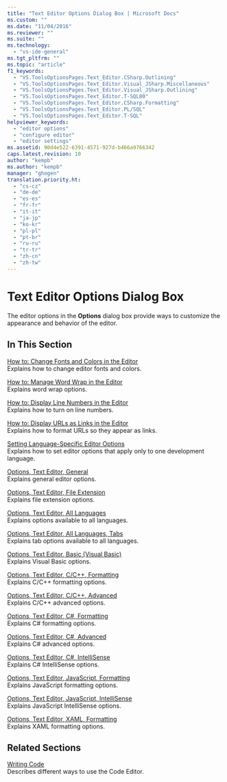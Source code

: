 ```yaml
---
title: "Text Editor Options Dialog Box | Microsoft Docs"
ms.custom: ""
ms.date: "11/04/2016"
ms.reviewer: ""
ms.suite: ""
ms.technology: 
  - "vs-ide-general"
ms.tgt_pltfrm: ""
ms.topic: "article"
f1_keywords: 
  - "VS.ToolsOptionsPages.Text_Editor.CSharp.Outlining"
  - "VS.ToolsOptionsPages.Text_Editor.Visual_JSharp.Miscellaneous"
  - "VS.ToolsOptionsPages.Text_Editor.Visual_JSharp.Outlining"
  - "VS.ToolsOptionsPages.Text_Editor.T-SQL80"
  - "VS.ToolsOptionsPages.Text_Editor.CSharp.Formatting"
  - "VS.ToolsOptionsPages.Text_Editor.PL/SQL"
  - "VS.ToolsOptionsPages.Text_Editor.T-SQL"
helpviewer_keywords: 
  - "editor options"
  - "configure editor"
  - "editor settings"
ms.assetid: 90d4e522-6391-4571-927d-b466a9766342
caps.latest.revision: 10
author: "kempb"
ms.author: "kempb"
manager: "ghogen"
translation.priority.ht: 
  - "cs-cz"
  - "de-de"
  - "es-es"
  - "fr-fr"
  - "it-it"
  - "ja-jp"
  - "ko-kr"
  - "pl-pl"
  - "pt-br"
  - "ru-ru"
  - "tr-tr"
  - "zh-cn"
  - "zh-tw"
---
```

# Text Editor Options Dialog Box
The editor options in the **Options** dialog box provide ways to customize the appearance and behavior of the editor.  
  
## In This Section  
 [How to: Change Fonts and Colors in the Editor](../../ide/reference/how-to-change-fonts-and-colors-in-the-editor.md)  
 Explains how to change editor fonts and colors.  
  
 [How to: Manage Word Wrap in the Editor](../../ide/reference/how-to-manage-word-wrap-in-the-editor.md)  
 Explains word wrap options.  
  
 [How to: Display Line Numbers in the Editor](../../ide/reference/how-to-display-line-numbers-in-the-editor.md)  
 Explains how to turn on line numbers.  
  
 [How to: Display URLs as Links in the Editor](../../ide/reference/how-to-display-urls-as-links-in-the-editor.md)  
 Explains how to format URLs so they appear as links.  
  
 [Setting Language-Specific Editor Options](../../ide/reference/setting-language-specific-editor-options.md)  
 Explains how to set editor options that apply only to one development language.  
  
 [Options, Text Editor, General](../../ide/reference/options-text-editor-general.md)  
 Explains general editor options.  
  
 [Options, Text Editor, File Extension](../../ide/reference/options-text-editor-file-extension.md)  
 Explains file extension options.  
  
 [Options, Text Editor, All Languages](../../ide/reference/options-text-editor-all-languages.md)  
 Explains options available to all languages.  
  
 [Options, Text Editor, All Languages, Tabs](../../ide/reference/options-text-editor-all-languages-tabs.md)  
 Explains tab options available to all languages.  
  
 [Options, Text Editor, Basic (Visual Basic)](../../ide/reference/options-text-editor-basic-visual-basic.md)  
 Explains Visual Basic options.  
  
 [Options, Text Editor, C/C++, Formatting](../../ide/reference/options-text-editor-c-cpp-formatting.md)  
 Explains C/C++ formatting options.  
  
 [Options, Text Editor, C/C++, Advanced](../../ide/reference/options-text-editor-c-cpp-advanced.md)  
 Explains C/C++ advanced options.  
  
 [Options, Text Editor, C#, Formatting](../../ide/reference/options-text-editor-csharp-formatting.md)  
 Explains C# formatting options.  
  
 [Options, Text Editor, C#, Advanced](../../ide/reference/options-text-editor-csharp-advanced.md)  
 Explains C# advanced options.  
  
 [Options, Text Editor, C#, IntelliSense](../../ide/reference/options-text-editor-csharp-intellisense.md)  
 Explains C# IntelliSense options.  
  
 [Options, Text Editor, JavaScript, Formatting](../../ide/reference/options-text-editor-javascript-formatting.md)  
 Explains JavaScript formatting options.  
  
 [Options, Text Editor, JavaScript, IntelliSense](../../ide/reference/options-text-editor-javascript-intellisense.md)  
 Explains JavaScript IntelliSense options.  
  
 [Options, Text Editor, XAML, Formatting](../../ide/reference/options-text-editor-xaml-formatting.md)  
 Explains XAML formatting options.  
  
## Related Sections  
 [Writing Code](../../ide/writing-code-in-the-code-and-text-editor.md)  
 Describes different ways to use the Code Editor.
